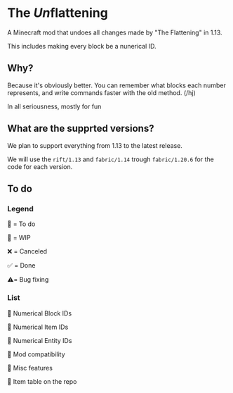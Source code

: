 # The *Un*flattening
A Minecraft mod that undoes all changes made by "The Flattening" in 1.13.

This includes making every block be a nunerical ID.

## Why?
Because it's obviously better. You can remember what blocks each number represents, and write commands faster with the old method. (/hj)

In all seriousness, mostly for fun 

## What are the supprted versions?
We plan to support everything from 1.13 to the latest release.

We will use the `rift/1.13` and `fabric/1.14` trough `fabric/1.20.6` for the code for each version.

## To do

### Legend

💭 = To do

🚧 = WIP

❌ = Canceled

✅ = Done

⚠️= Bug fixing

### List

💭 Numerical Block IDs

💭 Numerical Item IDs

💭 Numerical Entity IDs

💭 Mod compatibility <!-- Not figuring this out would probably break most mods -->

💭 Misc features

💭 Item table on the repo
